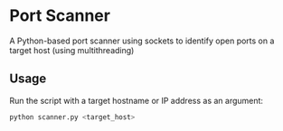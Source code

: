# Port Scanner

A Python-based port scanner using sockets to identify open ports on a target host (using multithreading)

## Usage

Run the script with a target hostname or IP address as an argument:

```bash
python scanner.py <target_host>
